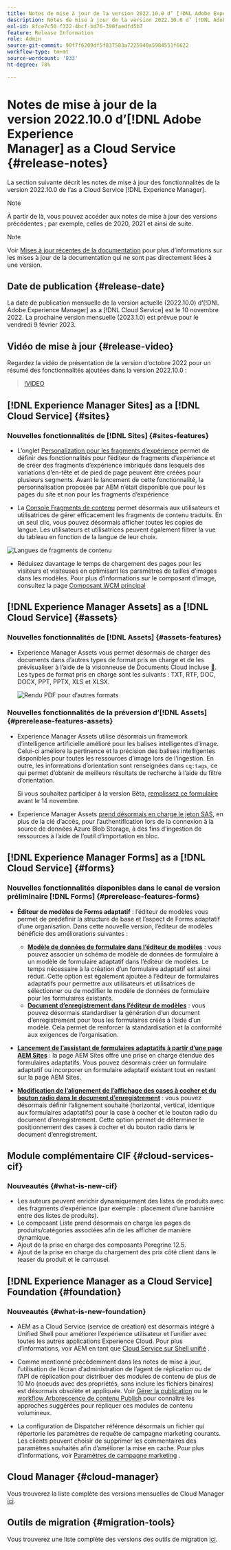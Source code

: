 ```yaml
---
title: Notes de mise à jour de la version 2022.10.0 d’ [!DNL Adobe Experience Manager]  as a Cloud Service.
description: Notes de mise à jour de la version 2022.10.0 d’ [!DNL Adobe Experience Manager]  as a Cloud Service.
exl-id: 8fce7c50-f322-4bcf-bd76-390faedfd5b7
feature: Release Information
role: Admin
source-git-commit: 90f7f6209df5f837583a7225940a5984551f6622
workflow-type: tm+mt
source-wordcount: '833'
ht-degree: 78%

---
```


# Notes de mise à jour de la version 2022.10.0 d’[!DNL Adobe Experience Manager] as a Cloud Service {#release-notes}

La section suivante décrit les notes de mise à jour des fonctionnalités de la version 2022.10.0 de l’as a Cloud Service [!DNL Experience Manager].

>[!NOTE]
>
>À partir de là, vous pouvez accéder aux notes de mise à jour des versions précédentes ; par exemple, celles de 2020, 2021 et ainsi de suite.

>[!NOTE]
>
>Voir [Mises à jour récentes de la documentation](https://experienceleague.adobe.com/docs/experience-manager-release-information/aem-release-updates/doc-updates/documentation-updates.html?lang=fr) pour plus d’informations sur les mises à jour de la documentation qui ne sont pas directement liées à une version.

## Date de publication {#release-date}

La date de publication mensuelle de la version actuelle (2022.10.0) d’[!DNL Adobe Experience Manager] as a [!DNL Cloud Service] est le 10 novembre 2022. La prochaine version mensuelle (2023.1.0) est prévue pour le vendredi 9 février 2023.

## Vidéo de mise à jour {#release-video}

Regardez la vidéo de présentation de la version d’octobre 2022 pour un résumé des fonctionnalités ajoutées dans la version 2022.10.0 :

>[!VIDEO](https://video.tv.adobe.com/v/3409801/?quality=12)

## [!DNL Experience Manager Sites] as a [!DNL Cloud Service] {#sites}


### Nouvelles fonctionnalités de [!DNL Sites] {#sites-features}

* L’onglet [&#x200B; Personalization pour les fragments d’expérience](/help/sites-cloud/authoring/fragments/content-fragments.md#personalization-experience-fragment) permet de définir des fonctionnalités pour l’éditeur de fragments d’expérience et de créer des fragments d’expérience imbriqués dans lesquels des variations d’en-tête et de pied de page peuvent être créées pour plusieurs segments. Avant le lancement de cette fonctionnalité, la personnalisation proposée par AEM n’était disponible que pour les pages du site et non pour les fragments d’expérience

* La [Console Fragments de contenu](/help/sites-cloud/administering/content-fragments/managing.md#content-fragments-console) permet désormais aux utilisateurs et utilisatrices de gérer efficacement les fragments de contenu traduits. En un seul clic, vous pouvez désormais afficher toutes les copies de langue. Les utilisateurs et utilisatrices peuvent également filtrer la vue du tableau en fonction de la langue de leur choix.

![Langues de fragments de contenu](/help/release-notes/assets/cfconsole-languages.png)

* Réduisez davantage le temps de chargement des pages pour les visiteurs et visiteuses en optimisant les paramètres de tailles d’images dans les modèles. Pour plus d’informations sur le composant d’image, consultez la page [Composant WCM principal](https://github.com/adobe/aem-core-wcm-components)

## [!DNL Experience Manager Assets] as a [!DNL Cloud Service] {#assets}

### Nouvelles fonctionnalités de [!DNL Assets] {#assets-features}

* Experience Manager Assets vous permet désormais de charger des documents dans d’autres types de format pris en charge et de les prévisualiser à l’aide de la visionneuse de Documents Cloud incluse [&#128279;](/help/assets/manage-pdf-documents.md).  Les types de format pris en charge sont les suivants : TXT, RTF, DOC, DOCX, PPT, PPTX, XLS et XLSX.

  ![Rendu PDF pour d’autres formats](/help/release-notes/assets/multi-page-other-formats.png)


### Nouvelles fonctionnalités de la préversion d’[!DNL Assets] {#prerelease-features-assets}

* Experience Manager Assets utilise désormais un framework d’intelligence artificielle amélioré pour les balises intelligentes d’image. Celui-ci améliore la pertinence et la précision des balises intelligentes disponibles pour toutes les ressources d’image lors de l’ingestion. En outre, les informations d’orientation sont renseignées dans `cq:tags`, ce qui permet d’obtenir de meilleurs résultats de recherche à l’aide du filtre d’orientation.

  Si vous souhaitez participer à la version Bêta, [remplissez ce formulaire](https://forms.office.com/pages/responsepage.aspx?id=Wht7-jR7h0OUrtLBeN7O4epXZrTVKKdJkUiHeolccf9UNEwyNEpHVEFaODdBNFZQSlFDREZQOVRRTy4u) avant le 14 novembre.

* Experience Manager Assets [prend désormais en charge le jeton SAS](/help/assets/add-assets.md#asset-bulk-ingestor), en plus de la clé d’accès, pour l’authentification lors de la connexion à la source de données Azure Blob Storage, à des fins d’ingestion de ressources à l’aide de l’outil d’importation en bloc.

## [!DNL Experience Manager Forms] as a [!DNL Cloud Service] {#forms}

### Nouvelles fonctionnalités disponibles dans le canal de version préliminaire [!DNL Forms] {#prerelease-features-forms}

* **Éditeur de modèles de Forms adaptatif** : l’éditeur de modèles vous permet de prédéfinir la structure de base et l’aspect de Forms adaptatif d’une organisation. Dans cette nouvelle version, l’éditeur de modèles bénéficie des améliorations suivantes :
   * **[Modèle de données de formulaire dans l’éditeur de modèles](/help/forms/creating-adaptive-form.md#edit-form-model-properties-of-an-adaptive-form-edit-form-model)** : vous pouvez associer un schéma de modèle de données de formulaire à un modèle de formulaire adaptatif dans l’éditeur de modèles. Le temps nécessaire à la création d’un formulaire adaptatif est ainsi réduit. Cette option est également ajoutée à l’éditeur de formulaires adaptatifs pour permettre aux utilisateurs et utilisatrices de sélectionner ou de modifier le modèle de données de formulaire pour les formulaires existants.
   * **[Document d’enregistrement dans l’éditeur de modèles](/help/forms/generate-document-of-record-for-non-xfa-based-adaptive-forms.md#document-of-record-support-in-adaptive-form-editor-dor-support-in-adaptiveform)** : vous pouvez désormais standardiser la génération d’un document d’enregistrement pour tous les formulaires créés à l’aide d’un modèle. Cela permet de renforcer la standardisation et la conformité aux exigences de l’organisation.

* **[Lancement de l’assistant de formulaires adaptatifs à partir d’une page AEM Sites](/help/forms/embed-adaptive-form-aem-sites.md)** : la page AEM Sites offre une prise en charge étendue des formulaires adaptatifs. Vous pouvez désormais créer un formulaire adaptatif ou incorporer un formulaire adaptatif existant tout en restant sur la page AEM Sites.
* **[Modification de l’alignement de l’affichage des cases à cocher et du bouton radio dans le document d’enregistrement](/help/forms/generate-document-of-record-for-non-xfa-based-adaptive-forms.md#customize-the-branding-information-in-document-of-record-customize-the-branding-information-in-document-of-record)** : vous pouvez désormais définir l’alignement souhaité (horizontal, vertical, identique aux formulaires adaptatifs) pour la case à cocher et le bouton radio du document d’enregistrement. Cette option permet de déterminer le positionnement des cases à cocher et du bouton radio dans le document d’enregistrement.

## Module complémentaire CIF {#cloud-services-cif}

### Nouveautés {#what-is-new-cif}

* Les auteurs peuvent enrichir dynamiquement des listes de produits avec des fragments d’expérience (par exemple : placement d’une bannière entre des listes de produits).
* Le composant Liste prend désormais en charge les pages de produits/catégories associées afin de les afficher de manière dynamique.
* Ajout de la prise en charge des composants Peregrine 12.5.
* Ajout de la prise en charge du chargement des prix côté client dans le teaser du produit et le carrousel.

## [!DNL Experience Manager as a Cloud Service] Foundation {#foundation}

### Nouveautés {#what-is-new-foundation}

* AEM as a Cloud Service (service de création) est désormais intégré à Unified Shell pour améliorer l’expérience utilisateur et l’unifier avec toutes les autres applications Experience Cloud. Pour plus d’informations, voir AEM en tant que [Cloud Service sur Shell unifié](/help/overview/aem-cloud-service-on-unified-shell.md) .

* Comme mentionné précédemment dans les notes de mise à jour, l’utilisation de l’écran d’administration de l’agent de réplication ou de l’API de réplication pour distribuer des modules de contenu de plus de 10 Mo (noeuds avec des propriétés, sans inclure les fichiers binaires) est désormais obsolète et appliquée. Voir [Gérer la publication](/help/operations/replication.md#manage-publication) ou le [workflow Arborescence de contenu Publish](/help/operations/replication.md#publish-content-tree-workflow) pour connaître les approches suggérées pour répliquer ces modules de contenu volumineux.

* La configuration de Dispatcher référence désormais un fichier qui répertorie les paramètres de requête de campagne marketing courants. Les clients peuvent choisir de supprimer les commentaires des paramètres souhaités afin d’améliorer la mise en cache. Pour plus d’informations, voir [Paramètres de campagne marketing](/help/implementing/dispatcher/caching.md#marketing-parameters) .

## Cloud Manager {#cloud-manager}

Vous trouverez la liste complète des versions mensuelles de Cloud Manager [ici](/help/implementing/cloud-manager/release-notes/current.md).

## Outils de migration {#migration-tools}

Vous trouverez une liste complète des versions des outils de migration [ici](/help/journey-migration/release-notes/release-notes-migration-tools-current.md).
